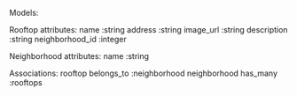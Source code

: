 Models:

  Rooftop attributes:
    name :string
    address :string
    image_url :string
    description :string
    neighborhood_id :integer

  Neighborhood attributes:
    name :string

  Associations: 
    rooftop belongs_to :neighborhood
    neighborhood has_many :rooftops

